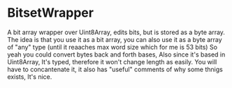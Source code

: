 BitsetWrapper
=============

A bit array wrapper over Uint8Array, edits bits, but is stored as a byte array.
The idea is that you use it as a bit array, you can also use it as a byte array of "any" type (until it reaaches max word size which for me is 53 bits)
So yeah you could convert bytes back and forth bases, Also since it's based in Uint8Array, It's typed, therefore it won't change length as easily.
You will have to concantenate it, it also has "useful" comments of why some thnigs exists, It's nice.

